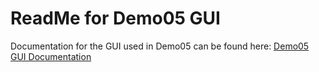 # ReadMe for Demo05 GUI

Documentation for the GUI used in Demo05 can be found here: [Demo05 GUI Documentation](Documentation/Details.html)
